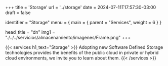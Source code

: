 +++
title = 'Storage'
url = '../storage'
date = 2024-07-11T17:57:30-03:00
draft = false

identifier = "Storage"
menu = { main = { parent = "Services", weight = 6 } }


head_title  = "dn"
img1 = "./../../servicios/almacenamiento/imagenes/Frame.png"
+++

{{< services h1_text="Storage" >}}
Adopting new Software Defined Storage technologies provides the benefits of the public cloud in private or hybrid cloud environments, we invite you to learn about them.
{{< /services >}}
